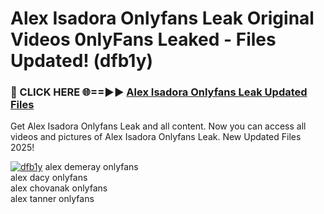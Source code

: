 # Alex Isadora Onlyfans Leak Original Videos 0nlyFans Leaked - Files Updated! (dfb1y)

<h3>🔴 CLICK HERE 🌐==►► <a href="https://tinyurl.com/x26r9saj" rel="nofollow">Alex Isadora Onlyfans Leak Updated Files</a></h3>

Get Alex Isadora Onlyfans Leak and all content. Now you can access all videos and pictures of Alex Isadora Onlyfans Leak. New Updated Files 2025!

[![dfb1y](https://i.imgur.com/LkgZPqh.gif)](https://tinyurl.com/x26r9saj)
alex demeray onlyfans<br>
alex dacy onlyfans<br>
alex chovanak onlyfans<br>
alex tanner onlyfans